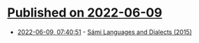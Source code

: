 # [Published on 2022-06-09](index.md)

* [2022-06-09, 07:40:51](https://news.ycombinator.com/item?id=31678574) - [Sámi Languages and Dialects (2015)](https://nordregio.org/maps/sami-languages-and-dialects/)
